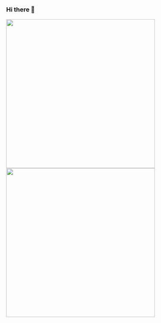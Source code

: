 ### Hi there 👋
<img width="400px" align="left" src="https://github-readme-stats.vercel.app/api/top-langs/?username=jhonnyscerni&hide=html&layout=compact&langs_count=4" /></td>
  </tr>
<img width="400px" align="left" src="https://github-readme-stats.vercel.app/api?username=jhonnyscerni" /></td>
  </tr>

<!--
**jhonnyscerni/jhonnyscerni** is a ✨ _special_ ✨ repository because its `README.md` (this file) appears on your GitHub profile.

Here are some ideas to get you started:

- 🔭 I’m currently working on ...
- 🌱 I’m currently learning ...
- 👯 I’m looking to collaborate on ...
- 🤔 I’m looking for help with ...
- 💬 Ask me about ...
- 📫 How to reach me: ...
- 😄 Pronouns: ...
- ⚡ Fun fact: ...
-->
